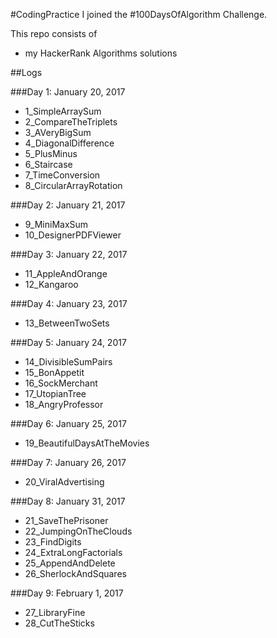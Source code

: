 #CodingPractice
I joined the #100DaysOfAlgorithm Challenge.

This repo consists of
* my HackerRank Algorithms solutions

##Logs

###Day 1: January 20, 2017

* 1_SimpleArraySum
* 2_CompareTheTriplets
* 3_AVeryBigSum
* 4_DiagonalDifference
* 5_PlusMinus
* 6_Staircase
* 7_TimeConversion
* 8_CircularArrayRotation

###Day 2: January 21, 2017

* 9_MiniMaxSum
* 10_DesignerPDFViewer


###Day 3: January 22, 2017

* 11_AppleAndOrange
* 12_Kangaroo

###Day 4: January 23, 2017

* 13_BetweenTwoSets

###Day 5: January 24, 2017

* 14_DivisibleSumPairs
* 15_BonAppetit
* 16_SockMerchant
* 17_UtopianTree
* 18_AngryProfessor

###Day 6: January 25, 2017

* 19_BeautifulDaysAtTheMovies

###Day 7: January 26, 2017

* 20_ViralAdvertising

###Day 8: January 31, 2017

* 21_SaveThePrisoner
* 22_JumpingOnTheClouds
* 23_FindDigits
* 24_ExtraLongFactorials
* 25_AppendAndDelete
* 26_SherlockAndSquares

###Day 9: February 1, 2017

* 27_LibraryFine
* 28_CutTheSticks
